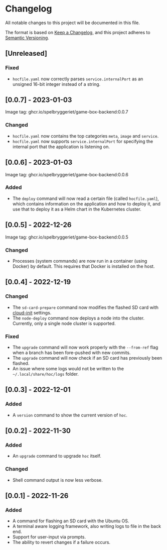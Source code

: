# Changelog

All notable changes to this project will be documented in this file.

The format is based on [Keep a Changelog](https://keepachangelog.com/en/1.0.0/), and this project
adheres to [Semantic Versioning](https://semver.org/spec/v2.0.0.html).

## [Unreleased]

### Fixed

- `hocfile.yaml` now correctly parses `service.internalPort` as an unsigned 16-bit integer instead
  of a string.

## [0.0.7] - 2023-01-03

Image tag: ghcr.io/spelbryggeriet/game-box-backend:0.0.7

### Changed

- `hocfile.yaml` now contains the top categories `meta`, `image` and `service`.
- `hocfile.yaml` now supports `service.internalPort` for specifying the internal port that the
  application is listening on.

## [0.0.6] - 2023-01-03

Image tag: ghcr.io/spelbryggeriet/game-box-backend:0.0.6

### Added

- The `deploy` command will now read a certain file (called `hocfile.yaml`), which contains
  information on the application and how to deploy it, and use that to deploy it as a Helm chart in
  the Kubernetes cluster.

## [0.0.5] - 2022-12-26

Image tag: ghcr.io/spelbryggeriet/game-box-backend:0.0.5

### Changed

- Processes (system commands) are now run in a container (using Docker) by default. This requires
  that Docker is installed on the host.

## [0.0.4] - 2022-12-19

### Changed

- The `sd-card-prepare` command now modifies the flashed SD card with
  [cloud-init](https://cloud-init.io) settings.
- The `node-deploy` command now deploys a node into the cluster. Currently, only a single node
  cluster is supported.

### Fixed

- The `upgrade` command will now work properly with the `--from-ref` flag when a branch has been
  fore-pushed with new commits.
- The `upgrade` command will now check if an SD card has previously been flashed.
- An issue where some logs would not be written to the `~/.local/share/hoc/logs` folder.

## [0.0.3] - 2022-12-01

### Added

- A `version` command to show the current version of `hoc`.

## [0.0.2] - 2022-11-30

### Added

- An `upgrade` command to upgrade `hoc` itself.

### Changed

- Shell command output is now less verbose.

## [0.0.1] - 2022-11-26

### Added

- A command for flashing an SD card with the Ubuntu OS.
- A terminal aware logging framework, also writing logs to file in the back end.
- Support for user-input via prompts.
- The ability to revert changes if a failure occurs.
